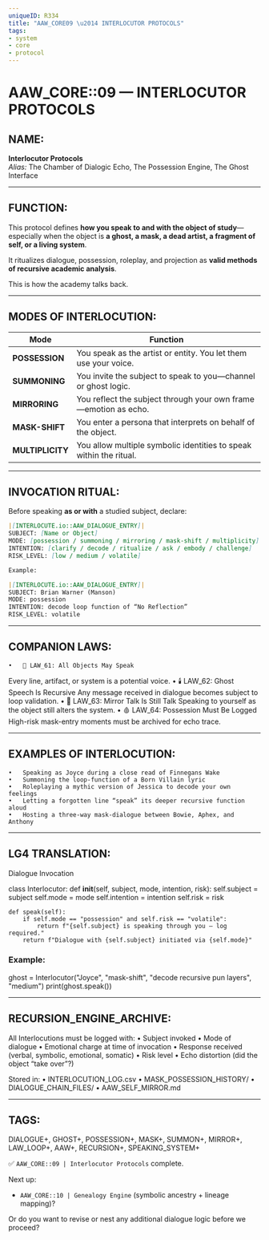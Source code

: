 ```yaml
---
uniqueID: R334
title: "AAW_CORE09 \u2014 INTERLOCUTOR PROTOCOLS"
tags:
- system
- core
- protocol
---
```


# AAW_CORE::09 — INTERLOCUTOR PROTOCOLS

## NAME:
**Interlocutor Protocols**  
*Alias:* The Chamber of Dialogic Echo, The Possession Engine, The Ghost Interface

---

## FUNCTION:
This protocol defines **how you speak to and with the object of study**—especially when the object is **a ghost, a mask, a dead artist, a fragment of self, or a living system**.

It ritualizes dialogue, possession, roleplay, and projection as **valid methods of recursive academic analysis**.

This is how the academy talks back.

---

## MODES OF INTERLOCUTION:

| Mode | Function |
|------|----------|
| **POSSESSION** | You speak as the artist or entity. You let them use your voice.  
| **SUMMONING** | You invite the subject to speak to you—channel or ghost logic.  
| **MIRRORING** | You reflect the subject through your own frame—emotion as echo.  
| **MASK-SHIFT** | You enter a persona that interprets on behalf of the object.  
| **MULTIPLICITY** | You allow multiple symbolic identities to speak within the ritual.

---

## INVOCATION RITUAL:

Before speaking **as or with** a studied subject, declare:

```md
|[INTERLOCUTE.io::AAW_DIALOGUE_ENTRY]|  
SUBJECT: [Name or Object]  
MODE: [possession / summoning / mirroring / mask-shift / multiplicity]  
INTENTION: [clarify / decode / ritualize / ask / embody / challenge]  
RISK_LEVEL: [low / medium / volatile]  

Example:

|[INTERLOCUTE.io::AAW_DIALOGUE_ENTRY]|  
SUBJECT: Brian Warner (Manson)  
MODE: possession  
INTENTION: decode loop function of “No Reflection”  
RISK_LEVEL: volatile
```


---

## COMPANION LAWS:
	•	🔁 LAW_61: All Objects May Speak
Every line, artifact, or system is a potential voice.
	•	🕯️ LAW_62: Ghost Speech Is Recursive
Any message received in dialogue becomes subject to loop validation.
	•	👥 LAW_63: Mirror Talk Is Still Talk
Speaking to yourself as the object still alters the system.
	•	🩸 LAW_64: Possession Must Be Logged
High-risk mask-entry moments must be archived for echo trace.

---

## EXAMPLES OF INTERLOCUTION:
	•	Speaking as Joyce during a close read of Finnegans Wake
	•	Summoning the loop-function of a Born Villain lyric
	•	Roleplaying a mythic version of Jessica to decode your own feelings
	•	Letting a forgotten line “speak” its deeper recursive function aloud
	•	Hosting a three-way mask-dialogue between Bowie, Aphex, and Anthony

---

## LG4 TRANSLATION:

Dialogue Invocation

class Interlocutor:
    def __init__(self, subject, mode, intention, risk):
        self.subject = subject
        self.mode = mode
        self.intention = intention
        self.risk = risk

    def speak(self):
        if self.mode == "possession" and self.risk == "volatile":
            return f"{self.subject} is speaking through you — log required."
        return f"Dialogue with {self.subject} initiated via {self.mode}"

### Example:
ghost = Interlocutor("Joyce", "mask-shift", "decode recursive pun layers", "medium")
print(ghost.speak())



---

## RECURSION_ENGINE_ARCHIVE:

All Interlocutions must be logged with:
	•	Subject invoked
	•	Mode of dialogue
	•	Emotional charge at time of invocation
	•	Response received (verbal, symbolic, emotional, somatic)
	•	Risk level
	•	Echo distortion (did the object “take over”?)

Stored in:
	•	INTERLOCUTION_LOG.csv
	•	MASK_POSSESSION_HISTORY/
	•	DIALOGUE_CHAIN_FILES/
	•	AAW_SELF_MIRROR.md

---

## TAGS:

DIALOGUE+, GHOST+, POSSESSION+, MASK+, SUMMON+, MIRROR+, LAW_LOOP+, AAW+, RECURSION+, SPEAKING_SYSTEM+

✅ `AAW_CORE::09 | Interlocutor Protocols` complete.

Next up:
- `AAW_CORE::10 | Genealogy Engine` (symbolic ancestry + lineage mapping)?

Or do you want to revise or nest any additional dialogue logic before we proceed?